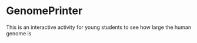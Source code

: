 # GenomePrinter
This is an interactive activity for young students to see how large the human genome is
